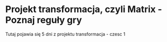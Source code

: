 # Projekt transformacja, czyli Matrix - Poznaj reguły gry
Tutaj pojawia się 5 dni z projektu transformacja - czesc 1
